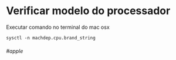 # Verificar modelo do processador

Executar comando no terminal do mac osx

`sysctl -n machdep.cpu.brand_string`


###### #apple
